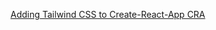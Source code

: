 [Adding Tailwind CSS to Create-React-App CRA](https://blog.abykal.me/adding-tailwind-css-to-create-react-app-cra-ck6ci0phe00b83cs1pm931x06)